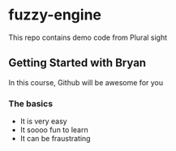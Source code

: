 # fuzzy-engine
This repo contains demo code from Plural sight
## Getting Started with Bryan
In this course, Github will be awesome for you

### The basics
- It is very easy
- It soooo fun to learn
- It can be fraustrating
